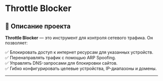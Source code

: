 # Throttle Blocker

## 🚀 Описание проекта
**Throttle Blocker** — это инструмент для контроля сетевого трафика. Он позволяет:

✅ Блокировать доступ к интернет ресурсам для указанных устройств.  
✅ Перенаправлять трафик с помощью ARP Spoofing.  
✅ Управлять DNS-запросами для блокировки сайтов.  
✅ Гибко конфигурировать целевые устройства, IP-диапазоны и домены.  

---
